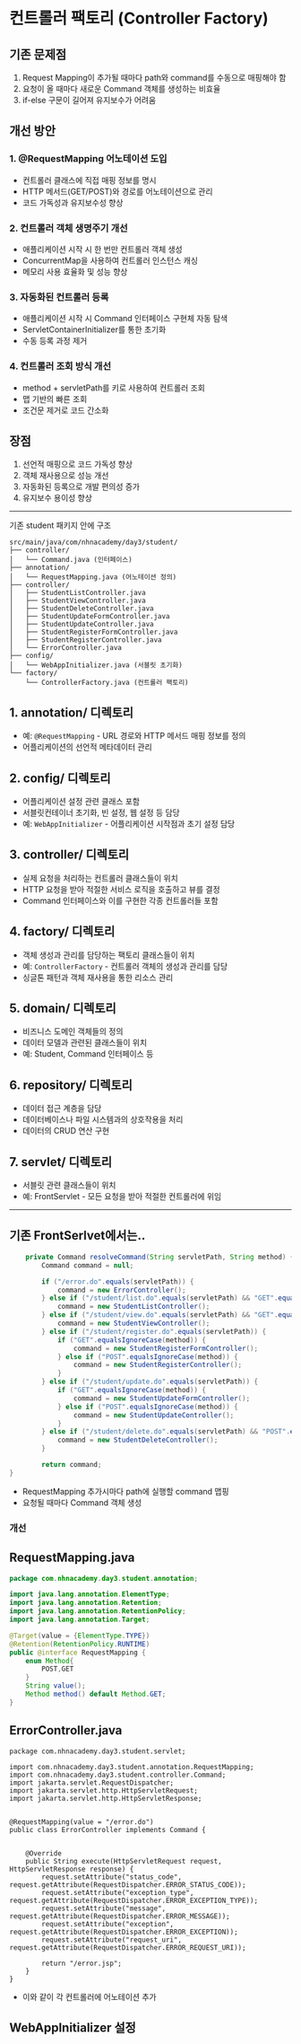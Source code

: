 # 컨트롤러 팩토리 (Controller Factory) 

## 기존 문제점
1. Request Mapping이 추가될 때마다 path와 command를 수동으로 매핑해야 함
2. 요청이 올 때마다 새로운 Command 객체를 생성하는 비효율
3. if-else 구문이 길어져 유지보수가 어려움

## 개선 방안

### 1. @RequestMapping 어노테이션 도입
- 컨트롤러 클래스에 직접 매핑 정보를 명시
- HTTP 메서드(GET/POST)와 경로를 어노테이션으로 관리
- 코드 가독성과 유지보수성 향상

### 2. 컨트롤러 객체 생명주기 개선
- 애플리케이션 시작 시 한 번만 컨트롤러 객체 생성
- ConcurrentMap을 사용하여 컨트롤러 인스턴스 캐싱
- 메모리 사용 효율화 및 성능 향상

### 3. 자동화된 컨트롤러 등록
- 애플리케이션 시작 시 Command 인터페이스 구현체 자동 탐색
- ServletContainerInitializer를 통한 초기화
- 수동 등록 과정 제거

### 4. 컨트롤러 조회 방식 개선
- method + servletPath를 키로 사용하여 컨트롤러 조회
- 맵 기반의 빠른 조회
- 조건문 제거로 코드 간소화

## 장점
1. 선언적 매핑으로 코드 가독성 향상
2. 객체 재사용으로 성능 개선
3. 자동화된 등록으로 개발 편의성 증가
4. 유지보수 용이성 향상

---
기존 student 패키지 안에 구조 
```
src/main/java/com/nhnacademy/day3/student/
├── controller/
│   └── Command.java (인터페이스)
├── annotation/
│   └── RequestMapping.java (어노테이션 정의)
├── controller/
│   ├── StudentListController.java
│   ├── StudentViewController.java
│   ├── StudentDeleteController.java
│   ├── StudentUpdateFormController.java
│   ├── StudentUpdateController.java
│   ├── StudentRegisterFormController.java
│   ├── StudentRegisterController.java
│   └── ErrorController.java
├── config/
│   └── WebAppInitializer.java (서블릿 초기화)
└── factory/
    └── ControllerFactory.java (컨트롤러 팩토리)
```

## 1. annotation/ 디렉토리
- 예: `@RequestMapping` - URL 경로와 HTTP 메서드 매핑 정보를 정의
- 어플리케이션의 선언적 메타데이터 관리

## 2. config/ 디렉토리
- 어플리케이션 설정 관련 클래스 포함
- 서블릿컨테이너 초기화, 빈 설정, 웹 설정 등 담당
- 예: `WebAppInitializer` - 어플리케이션 시작점과 초기 설정 담당

## 3. controller/ 디렉토리
- 실제 요청을 처리하는 컨트롤러 클래스들이 위치
- HTTP 요청을 받아 적절한 서비스 로직을 호출하고 뷰를 결정
- Command 인터페이스와 이를 구현한 각종 컨트롤러들 포함

## 4. factory/ 디렉토리
- 객체 생성과 관리를 담당하는 팩토리 클래스들이 위치
- 예: `ControllerFactory` - 컨트롤러 객체의 생성과 관리를 담당
- 싱글톤 패턴과 객체 재사용을 통한 리소스 관리

## 5. domain/ 디렉토리
- 비즈니스 도메인 객체들의 정의
- 데이터 모델과 관련된 클래스들이 위치
- 예: Student, Command 인터페이스 등

## 6. repository/ 디렉토리
- 데이터 접근 계층을 담당
- 데이터베이스나 파일 시스템과의 상호작용을 처리
- 데이터의 CRUD 연산 구현

## 7. servlet/ 디렉토리
- 서블릿 관련 클래스들이 위치
- 예: FrontServlet - 모든 요청을 받아 적절한 컨트롤러에 위임

---
## 기존 FrontSerlvet에서는..
```java
    private Command resolveCommand(String servletPath, String method) {
        Command command = null;

        if ("/error.do".equals(servletPath)) {
            command = new ErrorController();
        } else if ("/student/list.do".equals(servletPath) && "GET".equalsIgnoreCase(method)) {
            command = new StudentListController();
        } else if ("/student/view.do".equals(servletPath) && "GET".equalsIgnoreCase(method)) {
            command = new StudentViewController();
        } else if ("/student/register.do".equals(servletPath)) {
            if ("GET".equalsIgnoreCase(method)) {
                command = new StudentRegisterFormController();
            } else if ("POST".equalsIgnoreCase(method)) {
                command = new StudentRegisterController();
            }
        } else if ("/student/update.do".equals(servletPath)) {
            if ("GET".equalsIgnoreCase(method)) {
                command = new StudentUpdateFormController();
            } else if ("POST".equalsIgnoreCase(method)) {
                command = new StudentUpdateController();
            }
        } else if ("/student/delete.do".equals(servletPath) && "POST".equalsIgnoreCase(method)) {
            command = new StudentDeleteController();
        }

        return command;
}
```
- RequestMapping 추가시마다 path에 실행할 command 맵핑 
- 요청될 때마다 Command 객체 생성

### 개선

## RequestMapping.java
```java
package com.nhnacademy.day3.student.annotation;

import java.lang.annotation.ElementType;
import java.lang.annotation.Retention;
import java.lang.annotation.RetentionPolicy;
import java.lang.annotation.Target;

@Target(value = {ElementType.TYPE})
@Retention(RetentionPolicy.RUNTIME)
public @interface RequestMapping {
    enum Method{
        POST,GET
    }
    String value();
    Method method() default Method.GET;
}
```

## ErrorController.java
```
package com.nhnacademy.day3.student.servlet;

import com.nhnacademy.day3.student.annotation.RequestMapping;
import com.nhnacademy.day3.student.controller.Command;
import jakarta.servlet.RequestDispatcher;
import jakarta.servlet.http.HttpServletRequest;
import jakarta.servlet.http.HttpServletResponse;


@RequestMapping(value = "/error.do")
public class ErrorController implements Command {


    @Override
    public String execute(HttpServletRequest request, HttpServletResponse response) {
        request.setAttribute("status_code", request.getAttribute(RequestDispatcher.ERROR_STATUS_CODE));
        request.setAttribute("exception_type", request.getAttribute(RequestDispatcher.ERROR_EXCEPTION_TYPE));
        request.setAttribute("message", request.getAttribute(RequestDispatcher.ERROR_MESSAGE));
        request.setAttribute("exception", request.getAttribute(RequestDispatcher.ERROR_EXCEPTION));
        request.setAttribute("request_uri", request.getAttribute(RequestDispatcher.ERROR_REQUEST_URI));

        return "/error.jsp";
    }
}
```

- 이와 같이 각 컨트롤러에 어노테이션 추가 

## WebAppInitializer 설정


